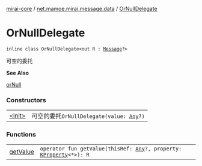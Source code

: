 [mirai-core](../../index.md) / [net.mamoe.mirai.message.data](../index.md) / [OrNullDelegate](./index.md)

# OrNullDelegate

`inline class OrNullDelegate<out R : `[`Message`](../-message/index.md)`?>`

可空的委托

**See Also**

[orNull](../or-null.md)

### Constructors
|||
|:----------------------------------------------------------------------------------------|:---------------------------------------------------------------------------------------------------------------------------------------------------------------------------------------------------------|
| [&lt;init&gt;](-init-.md) | 可空的委托`OrNullDelegate(value: `[`Any`](https://kotlinlang.org/api/latest/jvm/stdlib/kotlin/-any/index.html)`?)` |

### Functions
|||
|:----------------------------------------------------------------------------------------|:---------------------------------------------------------------------------------------------------------------------------------------------------------------------------------------------------------|
| [getValue](get-value.md) | `operator fun getValue(thisRef: `[`Any`](https://kotlinlang.org/api/latest/jvm/stdlib/kotlin/-any/index.html)`?, property: `[`KProperty`](https://kotlinlang.org/api/latest/jvm/stdlib/kotlin.reflect/-k-property/index.html)`<*>): R` |

